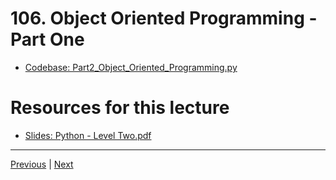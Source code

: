 # 106. Object Oriented Programming - Part One

-   [Codebase: Part2_Object_Oriented_Programming.py](../../codebase/python-django/Python_Level_Two/Part2_Object_Oriented_Programming.py)

#  Resources for this lecture


-   [Slides: Python - Level Two.pdf](https://python-ds.s3.us-west-1.amazonaws.com/Python-and-Django-Full-Stack-Web-Developer-Bootcamp/Resources/Python+-+Level+Two.pdf)


---

[Previous](./105_Scope.md) | [Next](./107_Object-Oriented-Programming-Part-Two.md)